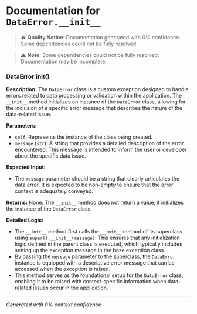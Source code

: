 # Documentation for `DataError.__init__`

> ⚠️ **Quality Notice**: Documentation generated with 0% confidence. Some dependencies could not be fully resolved.


> ⚠️ **Note**: Some dependencies could not be fully resolved. Documentation may be incomplete.
### DataError.__init__()

**Description:**
The `DataError` class is a custom exception designed to handle errors related to data processing or validation within the application. The `__init__` method initializes an instance of the `DataError` class, allowing for the inclusion of a specific error message that describes the nature of the data-related issue.

**Parameters:**
- `self`: Represents the instance of the class being created.
- `message` (`str`): A string that provides a detailed description of the error encountered. This message is intended to inform the user or developer about the specific data issue.

**Expected Input:**
- The `message` parameter should be a string that clearly articulates the data error. It is expected to be non-empty to ensure that the error context is adequately conveyed.

**Returns:**
None: The `__init__` method does not return a value; it initializes the instance of the `DataError` class.

**Detailed Logic:**
- The `__init__` method first calls the `__init__` method of its superclass using `super().__init__(message)`. This ensures that any initialization logic defined in the parent class is executed, which typically includes setting up the exception message in the base exception class.
- By passing the `message` parameter to the superclass, the `DataError` instance is equipped with a descriptive error message that can be accessed when the exception is raised.
- This method serves as the foundational setup for the `DataError` class, enabling it to be raised with context-specific information when data-related issues occur in the application.

---
*Generated with 0% context confidence*
